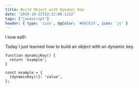 ```yaml
---
title: Build Object with Dynamic Key
date: "2019-10-21T22:12:00.121Z"
tags: ["javascript"]
header: { type: 'icon', bgColor: '#E6CE33', icon: 'js' }
---
```


I love es6!

Today I just learned how to build an object with an dynamic key.


```
function dynamicKey() {
  return 'example';
}

const example = {
  [dynamicKey()]: 'value',
};
```
